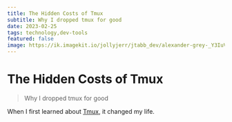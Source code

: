 ```yaml
---
title: The Hidden Costs of Tmux
subtitle: Why I dropped tmux for good
date: 2023-02-25
tags: technology,dev-tools
featured: false
image: https://ik.imagekit.io/jollyjerr/jtabb_dev/alexander-grey-_Y3IuVbPpmU-unsplash_XPnmG1IB3.jpg?ik-sdk-version=javascript-1.4.3&updatedAt=1677382744166&tr=w-1080%2Ch-1080%2Cfo-auto
---
```


# The Hidden Costs of Tmux

> Why I dropped tmux for good

When I first learned about [Tmux](https://github.com/tmux/tmux), it changed my life.
